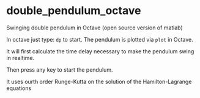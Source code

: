 # double_pendulum_octave
Swinging double pendulum in Octave (open source version of matlab)

In octave just type: `dp` to start. The pendulum is plotted via `plot` in Octave.

It will first calculate the time delay necessary to make the pendulum swing in realtime.

Then press any key to start the pendulum.

It uses ourth order Runge-Kutta on the solution of the Hamilton-Lagrange equations
